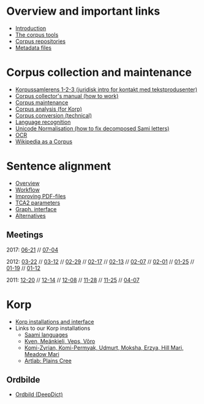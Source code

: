Overview and important links
============================

-   [Introduction](corpus_intro.html)
-   [The corpus tools](CorpusTools.html)
-   [Corpus repositories](corpus_repositories.html)
-   [Metadata files](corpus_xsl_file.html)

Corpus collection and maintenance
=================================

-   [Korpussamlerens 1-2-3 (juridisk intro for kontakt med
    tekstprodusenter)](../infra/corpus_collectors_howto.html)
-   [Corpus collector's manual (how to work)](corpus_conversion.html)
-   [Corpus maintenance](corpus_maintenance.html)
-   [Corpus analysis (for Korp)](corpus_analysis_for_xserve.html)
-   [Corpus conversion (technical)](corpus_conversion_tech.html)
-   [Language recognition](langrec.html)
-   [Unicode Normalisation (how to fix decomposed Sami
    letters)](UnicodeNormalisation.html)
-   [OCR](../tools/ocr.html)
-   [Wikipedia as a Corpus](WikipediaAsCorpus.html)

Sentence alignment
==================

-   [Overview](../tools/tca2.html)
-   [Workflow](../tools/Bargovuohki.html)
-   [Improving PDF-files](../ling/corpus_improve_alignment.html)
-   [TCA2 parameters](../tools/TCA2_parameters.html)
-   [Graph. interface](../ling/corpus_analyze.html)
-   [Alternatives](../tools/other_aligners.html)

Meetings
--------

2017: [06-21](../admin/corpus/Meeting_2017-06-21.html) //
[07-04](../admin/corpus/Meeting_2017-07-04.html)

2012: [03-22](../admin/corpus/Meeting_2012-03-22.html) //
[03-12](../admin/corpus/Meeting_2012-03-12.html) //
[02-29](../admin/corpus/Meeting_2012-02-29.html) //
[02-17](../admin/corpus/Meeting_2012-02-17.html) //
[02-13](../admin/corpus/Meeting_2012-02-13.html) //
[02-07](../admin/corpus/Meeting_2012-02-07.html) //
[02-01](../admin/corpus/Meeting_2012-02-01.html) //
[01-25](../admin/corpus/Meeting_2012-01-25.html) //
[01-19](../admin/corpus/Meeting_2012-01-19.html) //
[01-12](../admin/corpus/Meeting_2012-01-12.html)

2011: [12-20](../admin/corpus/Meeting_2011-12-20.html) //
[12-14](../admin/corpus/Meeting_2011-12-14.html) //
[12-08](../admin/corpus/Meeting_2011-12-08.html) //
[11-28](../admin/corpus/Meeting_2011-11-28.html) //
[11-25](../admin/corpus/Meeting_2011-11-25.html) //
[04-07](../admin/corpus/Meeting_2011-04-07.html)

Korp
====

-   [Korp installations and interface](../infra/korp/index.html)
-   Links to our Korp installations
    -   [Saami languages](http://gtweb.uit.no/korp/)
    -   [Kven, Meänkieli, Veps, Võro](http://gtweb.uit.no/f_korp/)
    -   [Komi-Zyrian, Komi-Permyak, Udmurt, Moksha, Erzya, Hill Mari,
        Meadow Mari](http://gtweb.uit.no/u_korp/)
    -   [Artlab: Plains Cree](http://altlab.ualberta.ca/korp/)

Ordbilde
--------

-   [Ordbild (DeepDict)](Ordbild.html)
